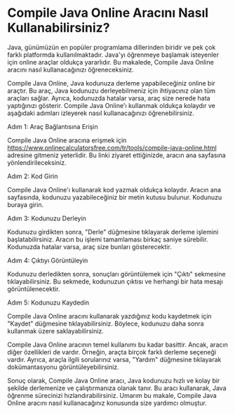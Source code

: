 Compile Java Online Aracını Nasıl Kullanabilirsiniz?
====================================================

Java, günümüzün en popüler programlama dillerinden biridir ve pek çok farklı platformda kullanılmaktadır. Java'yı öğrenmeye başlamak isteyenler için online araçlar oldukça yararlıdır. Bu makalede, Compile Java Online aracını nasıl kullanacağınızı öğreneceksiniz.

Compile Java Online, Java kodunuza derleme yapabileceğiniz online bir araçtır. Bu araç, Java kodunuzu derleyebilmeniz için ihtiyacınız olan tüm araçları sağlar. Ayrıca, kodunuzda hatalar varsa, araç size nerede hata yaptığınızı gösterir. Compile Java Online'ı kullanmak oldukça kolaydır ve aşağıdaki adımları izleyerek nasıl kullanacağınızı öğrenebilirsiniz.

Adım 1: Araç Bağlantısına Erişin

Compile Java Online aracına erişmek için <https://www.onlinecalculatorsfree.com/tr/tools/compile-java-online.html> adresine gitmeniz yeterlidir. Bu linki ziyaret ettiğinizde, aracın ana sayfasına yönlendirileceksiniz.

Adım 2: Kod Girin

Compile Java Online'ı kullanarak kod yazmak oldukça kolaydır. Aracın ana sayfasında, kodunuzu yazabileceğiniz bir metin kutusu bulunur. Kodunuzu buraya girin.

Adım 3: Kodunuzu Derleyin

Kodunuzu girdikten sonra, "Derle" düğmesine tıklayarak derleme işlemini başlatabilirsiniz. Aracın bu işlemi tamamlaması birkaç saniye sürebilir. Kodunuzda hatalar varsa, araç size bunları gösterecektir.

Adım 4: Çıktıyı Görüntüleyin

Kodunuzu derledikten sonra, sonuçları görüntülemek için "Çıktı" sekmesine tıklayabilirsiniz. Bu sekmede, kodunuzun çıktısı ve herhangi bir hata mesajı görüntülenecektir.

Adım 5: Kodunuzu Kaydedin

Compile Java Online aracını kullanarak yazdığınız kodu kaydetmek için "Kaydet" düğmesine tıklayabilirsiniz. Böylece, kodunuzu daha sonra kullanmak üzere saklayabilirsiniz.

Compile Java Online aracının temel kullanımı bu kadar basittir. Ancak, aracın diğer özellikleri de vardır. Örneğin, araçta birçok farklı derleme seçeneği vardır. Ayrıca, araçla ilgili sorularınız varsa, "Yardım" düğmesine tıklayarak dokümantasyonu görüntüleyebilirsiniz.

Sonuç olarak, Compile Java Online aracı, Java kodunuzu hızlı ve kolay bir şekilde derlemenize ve çalıştırmanıza olanak tanır. Bu aracı kullanarak, Java öğrenme sürecinizi hızlandırabilirsiniz. Umarım bu makale, Compile Java Online aracını nasıl kullanacağınız konusunda size yardımcı olmuştur.